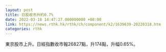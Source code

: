 ```yaml
---
layout: post
title: 日股收市升約0.7%
date: 2022-03-18 14:47:27.000000000 +08:00
link: https://news.rthk.hk/rthk/ch/component/k2/1639639-20220318.htm
categories: rthk
---
```


東京股市上升。日經指數收市報26827點，升174點，升幅0.65%。
